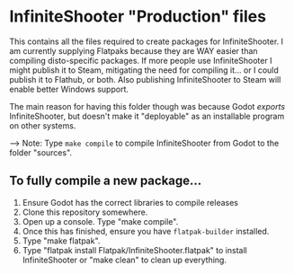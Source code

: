 InfiniteShooter "Production" files
==================================
This contains all the files required to create packages for InfiniteShooter. I am currently supplying Flatpaks because they are WAY easier than compiling disto-specific packages. If more people use InfiniteShooter I might publish it to Steam, mitigating the need for compiling it... or I could publish it to Flathub, or both. Also publishing InfiniteShooter to Steam will enable better Windows support.
  
The main reason for having this folder though was because Godot _exports_ InfiniteShooter, but doesn't make it "deployable" as an installable program on other systems.  
  
--> Note: Type `make compile` to compile InfiniteShooter from Godot to the folder "sources".

## To fully compile a new package...
1. Ensure Godot has the correct libraries to compile releases
2. Clone this repository somewhere.
3. Open up a console. Type "make compile".
4. Once this has finished, ensure you have `flatpak-builder` installed.
5. Type "make flatpak".
6. Type "flatpak install Flatpak/InfiniteShooter.flatpak" to install InfiniteShooter or "make clean" to clean up everything.
